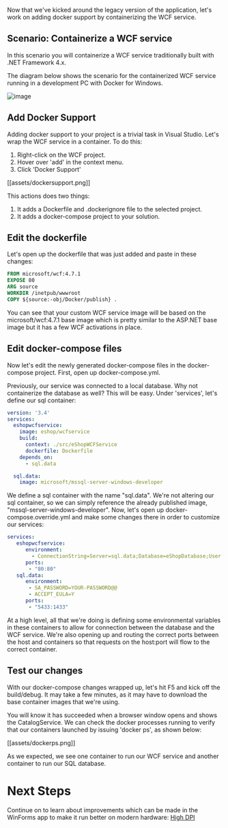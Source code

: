 Now that we've kicked around the legacy version of the application, let's work on adding docker support by containerizing the WCF service.

##  Scenario: Containerize a WCF service
In this scenario you will containerize a WCF service traditionally built with .NET Framework 4.x.

The diagram below shows the scenario for the containerized WCF service running in a development PC with Docker for Windows.

![image](https://user-images.githubusercontent.com/1712635/39451831-efb91ec8-4c84-11e8-8354-37df8c41889d.png)


## Add Docker Support
Adding docker support to your project is a trivial task in Visual Studio. Let's wrap the WCF service in a container. To do this: 
1. Right-click on the WCF project.
2. Hover over 'add' in the context menu.
3. Click 'Docker Support'

[[assets/dockersupport.png]]

This actions does two things: 
1. It adds a Dockerfile and .dockerignore file to the selected project.
2. It adds a docker-compose project to your solution.

## Edit the dockerfile
Let's open up the dockerfile that was just added and paste in these changes:

```dockerfile
FROM microsoft/wcf:4.7.1
EXPOSE 80
ARG source
WORKDIR /inetpub/wwwroot
COPY ${source:-obj/Docker/publish} .
```
You can see that your custom WCF service image will be based on the microsoft/wcf:4.7.1 base image which is pretty similar to the ASP.NET base image but it has a few WCF activations in place.

## Edit docker-compose files
Now let's edit the newly generated docker-compose files in the docker-compose project. First, open up docker-compose.yml. 

Previously, our service was connected to a local database. Why not containerize the database as well? This will be easy. Under 'services', let's define our sql container:

```docker-compose.yml
version: '3.4'
services:
  eshopwcfservice:
    image: eshop/wcfservice
    build:
      context: ./src/eShopWCFService
      dockerfile: Dockerfile
    depends_on:
      - sql.data

  sql.data:
    image: microsoft/mssql-server-windows-developer
```

We define a sql container with the name "sql.data". We're not altering our sql container, so we can simply reference the already published image, "mssql-server-windows-developer". Now, let's open up docker-compose.override.yml and make some changes there in order to customize our services:

```docker-compose.override.yml
services:
   eshopwcfservice:
      environment:
        - ConnectionString=Server=sql.data;Database=eShopDatabase;User Id=sa;Password=YOUR-PASSWORD@@
      ports:
       - "80:80"
   sql.data:
      environment:
       - SA_PASSWORD=YOUR-PASSWORD@@
       - ACCEPT_EULA=Y
      ports:
       - "5433:1433"
```

At a high level, all that we're doing is defining some environmental variables in these containers to allow for connection between the database and the WCF service. We're also opening up and routing the correct ports between the host and containers so that requests on the host:port will flow to the correct container.

## Test our changes
With our docker-compose changes wrapped up, let's hit F5 and kick off the build/debug. It may take a few minutes, as it may have to download the base container images that we're using.

You will know it has succeeded when a browser window opens and shows the CatalogService. We can check the docker processes running to verify that our containers launched by issuing 'docker ps', as shown below:

[[assets/dockerps.png]]

As we expected, we see one container to run our WCF service and another container to run our SQL database.

# Next Steps

Continue on to learn about improvements which can be made in the WinForms app to make it run better on modern hardware: [High DPI](https://github.com/dotnet-architecture/eShopModernizingWCFWinForms/wiki/3.-High-DPI-Improvements)